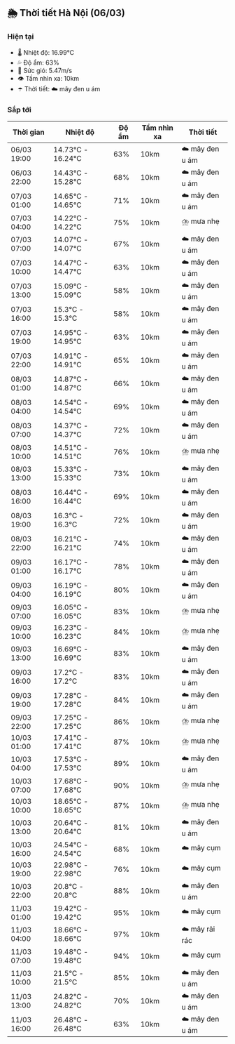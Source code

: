 ## 🌦️ Thời tiết Hà Nội (06/03)

### Hiện tại

- 🌡️ Nhiệt độ: 16.99℃
- 💦 Độ ẩm: 63%
- 💨 Sức gió: 5.47m/s
- 👁️ Tầm nhìn xa: 10km
- ☂️ Thời tiết: ☁️ mây đen u ám

### Sắp tới

| Thời gian | Nhiệt độ | Độ ẩm | Tầm nhìn xa | Thời tiết |
| --- | --- | --- | --- | --- |
| 06/03 19:00 | 14.73℃ - 16.24℃ | 63% | 10km | ☁️ mây đen u ám |
| 06/03 22:00 | 14.43℃ - 15.28℃ | 68% | 10km | ☁️ mây đen u ám |
| 07/03 01:00 | 14.65℃ - 14.65℃ | 71% | 10km | ☁️ mây đen u ám |
| 07/03 04:00 | 14.22℃ - 14.22℃ | 75% | 10km | ⛈️ mưa nhẹ |
| 07/03 07:00 | 14.07℃ - 14.07℃ | 67% | 10km | ☁️ mây đen u ám |
| 07/03 10:00 | 14.47℃ - 14.47℃ | 63% | 10km | ☁️ mây đen u ám |
| 07/03 13:00 | 15.09℃ - 15.09℃ | 58% | 10km | ☁️ mây đen u ám |
| 07/03 16:00 | 15.3℃ - 15.3℃ | 58% | 10km | ☁️ mây đen u ám |
| 07/03 19:00 | 14.95℃ - 14.95℃ | 63% | 10km | ☁️ mây đen u ám |
| 07/03 22:00 | 14.91℃ - 14.91℃ | 65% | 10km | ☁️ mây đen u ám |
| 08/03 01:00 | 14.87℃ - 14.87℃ | 66% | 10km | ☁️ mây đen u ám |
| 08/03 04:00 | 14.54℃ - 14.54℃ | 69% | 10km | ☁️ mây đen u ám |
| 08/03 07:00 | 14.37℃ - 14.37℃ | 72% | 10km | ☁️ mây đen u ám |
| 08/03 10:00 | 14.51℃ - 14.51℃ | 76% | 10km | ⛈️ mưa nhẹ |
| 08/03 13:00 | 15.33℃ - 15.33℃ | 73% | 10km | ☁️ mây đen u ám |
| 08/03 16:00 | 16.44℃ - 16.44℃ | 69% | 10km | ☁️ mây đen u ám |
| 08/03 19:00 | 16.3℃ - 16.3℃ | 72% | 10km | ☁️ mây đen u ám |
| 08/03 22:00 | 16.21℃ - 16.21℃ | 74% | 10km | ☁️ mây đen u ám |
| 09/03 01:00 | 16.17℃ - 16.17℃ | 78% | 10km | ☁️ mây đen u ám |
| 09/03 04:00 | 16.19℃ - 16.19℃ | 80% | 10km | ☁️ mây đen u ám |
| 09/03 07:00 | 16.05℃ - 16.05℃ | 83% | 10km | ⛈️ mưa nhẹ |
| 09/03 10:00 | 16.23℃ - 16.23℃ | 84% | 10km | ⛈️ mưa nhẹ |
| 09/03 13:00 | 16.69℃ - 16.69℃ | 83% | 10km | ☁️ mây đen u ám |
| 09/03 16:00 | 17.2℃ - 17.2℃ | 83% | 10km | ☁️ mây đen u ám |
| 09/03 19:00 | 17.28℃ - 17.28℃ | 84% | 10km | ☁️ mây đen u ám |
| 09/03 22:00 | 17.25℃ - 17.25℃ | 86% | 10km | ⛈️ mưa nhẹ |
| 10/03 01:00 | 17.41℃ - 17.41℃ | 87% | 10km | ⛈️ mưa nhẹ |
| 10/03 04:00 | 17.53℃ - 17.53℃ | 89% | 10km | ☁️ mây đen u ám |
| 10/03 07:00 | 17.68℃ - 17.68℃ | 90% | 10km | ⛈️ mưa nhẹ |
| 10/03 10:00 | 18.65℃ - 18.65℃ | 87% | 10km | ⛈️ mưa nhẹ |
| 10/03 13:00 | 20.64℃ - 20.64℃ | 81% | 10km | ☁️ mây đen u ám |
| 10/03 16:00 | 24.54℃ - 24.54℃ | 68% | 10km | ☁️ mây cụm |
| 10/03 19:00 | 22.98℃ - 22.98℃ | 76% | 10km | ☁️ mây cụm |
| 10/03 22:00 | 20.8℃ - 20.8℃ | 88% | 10km | ☁️ mây đen u ám |
| 11/03 01:00 | 19.42℃ - 19.42℃ | 95% | 10km | ☁️ mây cụm |
| 11/03 04:00 | 18.66℃ - 18.66℃ | 97% | 10km | ☁️ mây rải rác |
| 11/03 07:00 | 19.48℃ - 19.48℃ | 94% | 10km | ☁️ mây cụm |
| 11/03 10:00 | 21.5℃ - 21.5℃ | 85% | 10km | ☁️ mây đen u ám |
| 11/03 13:00 | 24.82℃ - 24.82℃ | 70% | 10km | ☁️ mây đen u ám |
| 11/03 16:00 | 26.48℃ - 26.48℃ | 63% | 10km | ☁️ mây đen u ám |
